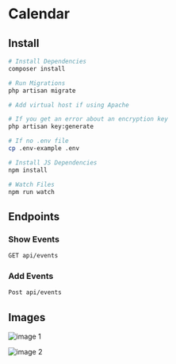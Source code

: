 # Calendar

## Install

``` bash
# Install Dependencies
composer install

# Run Migrations
php artisan migrate

# Add virtual host if using Apache

# If you get an error about an encryption key
php artisan key:generate

# If no .env file
cp .env-example .env

# Install JS Dependencies
npm install

# Watch Files
npm run watch
```
## Endpoints

### Show Events
``` bash
GET api/events
```

### Add Events
``` bash
Post api/events
```

## Images

![image 1](https://i.ibb.co/DpRvFQN/Screenshot-7.png)


![image 2](https://i.ibb.co/0VTBX5t/Screenshot-7-2.png)